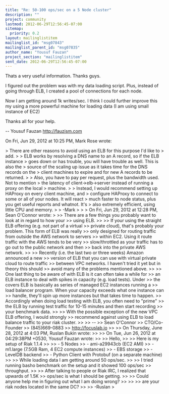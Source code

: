 ```yaml
---
title: "Re: 50-100 ops/sec on a 5 Node cluster"
description: ""
project: community
lastmod: 2012-06-29T12:56:45-07:00
sitemap:
  priority: 0.2
layout: mailinglistitem
mailinglist_id: "msg07843"
mailinglist_parent_id: "msg07835"
author_name: "Yousuf Fauzan"
project_section: "mailinglistitem"
sent_date: 2012-06-29T12:56:45-07:00
---
```



Thats a very useful information. Thanks guys.

I figured out the problem was with my data loading script. Plus, instead of
going through ELB, I created a pool of connections for each node.

Now I am getting around 1k writes/sec. I think I could further improve this
my using a more powerful machine for loading data (I am using small
instance of EC2)

Thanks all for your help.

--
Yousuf Fauzan
http://fauzism.com

On Fri, Jun 29, 2012 at 10:25 PM, Mark Rose  wrote:

&gt; There are other reasons to avoid using an ELB for this purpose I'd like to
&gt; add.
&gt;
&gt; ELB works by resolving a DNS name to an A record, so if the ELB instance
&gt; goes down or has trouble, you will have trouble as well. This is also the
&gt; source of the scaling up issue as it takes time for the DNS records on the
&gt; client machines to expire and for new A records to be returned.
&gt;
&gt; Also, you have to pay per request, plus the bandwidth used. Not to mention
&gt; the latency of client-&gt;elb-&gt;server instead of running a proxy on the local
&gt; machine.
&gt;
&gt; Instead, I would recommend setting up HAProxy on every client machine, and
&gt; configure HAProxy to connect to some or all of your nodes. It will react
&gt; much faster to node status, plus you get useful reports and whatnot. It's
&gt; also extremely efficient, using little CPU and memory.
&gt;
&gt; -Mark
&gt;
&gt;
&gt; On Fri, Jun 29, 2012 at 12:28 PM, Sean O'Connor  wrote:
&gt;
&gt;&gt; There are a few things you probably want to look at in regard to how your
&gt;&gt; using ELB.
&gt;&gt;
&gt;&gt; If your using the straight ELB offering (e.g. not part of a virtual
&gt;&gt; private cloud), that's probably your problem. This form of ELB was really
&gt;&gt; only designed for routing traffic from outside the AWS network to servers
&gt;&gt; within EC2. Using it route traffic with the AWS tends to be very
&gt;&gt; slow/throttled as your traffic has to go out to the public network and then
&gt;&gt; back into the private AWS network.
&gt;&gt;
&gt;&gt; Recently (i.e. the last two or three weeks) Amazon announced a new
&gt;&gt; version of ELB that you can use with virtual private cloud to route traffic
&gt;&gt; between VPC networks. I haven't tried it yet but in theory this should
&gt;&gt; avoid many of the problems mentioned above.
&gt;&gt;
&gt;&gt; One last thing to be aware of with ELB is it can often take a while for
&gt;&gt; an ELB instance to deal with spikes in capacity (e.g. load tests). Under
&gt;&gt; the covers ELB is basically as series of managed EC2 instances running a
&gt;&gt; load balancer program. When your capacity exceeds what one instance can
&gt;&gt; handle, they'll spin up more instances but that takes time to happen.
&gt;&gt; Accordingly when doing load testing with ELB, you often need to "prime"
&gt;&gt; the ELB by running test traffic for 10-15 minutes and then start recording
&gt;&gt; your benchmark data.
&gt;&gt;
&gt;&gt; With the possible exception of the new VPC ELB offering, I would strongly
&gt;&gt; recommend against using ELB to load balance traffic to your riak cluster.
&gt;&gt;
&gt;&gt; --
&gt;&gt; Sean O'Connor
&gt;&gt; CTO/Co-Founder
&gt;&gt; (845)669-0883
&gt;&gt; http://focuslab.io
&gt;&gt;
&gt;&gt; On Thursday, June 28, 2012 at 4:03 PM, Ruslan Bukin wrote:
&gt;&gt;
&gt;&gt; On Tue, Jun 26, 2012 at 04:29:38PM +0530, Yousuf Fauzan wrote:
&gt;&gt;
&gt;&gt; Hello,
&gt;&gt;
&gt;&gt; Here is my setup of Riak 1.1.4
&gt;&gt;
&gt;&gt; - 5 Nodes
&gt;&gt; - ami-a29943cb (EC2 AMI)
&gt;&gt; - m1.large (7.5GB Ram, 4 EC2 compute instances)
&gt;&gt; - EBS storage
&gt;&gt; - LevelDB backend
&gt;&gt; - Python Client with Protobuf (on a separate machine)
&gt;&gt;
&gt;&gt; While loading data I am getting around 50 ops/sec.
&gt;&gt;
&gt;&gt; I tried running basho benchmark on the setup and it showed 100 ops/sec
&gt;&gt; throughput.
&gt;&gt;
&gt;&gt; After talking to people or Riak IRC, I realized that upwards of 1.5K
&gt;&gt; ops/sec is what I should be getting.
&gt;&gt;
&gt;&gt; Could anyone help me in figuring out what I am doing wrong?
&gt;&gt;
&gt;&gt;
&gt;&gt; are your riak nodes located in the same DC?
&gt;&gt;
&gt;&gt; -Ruslan
&gt;

